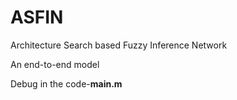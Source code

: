 # ASFIN
Architecture Search based Fuzzy Inference Network

An end-to-end model

Debug in the code-**main.m**
